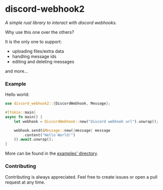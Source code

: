 # discord-webhook2

_A simple rust library to interact with discord webhooks._

Why use this one over the others?

It is the only one to support:  
- uploading files/extra data
- handling message ids
- editing and deleting messages

and more...

### Example

Hello world:

```rust
use discord_webhook2::{DiscordWebhook, Message};

#[tokio::main]
async fn main() {
    let webhook = DiscordWebhook::new("discord webhook url").unwrap();

    webhook.send(&Message::new(|message| message
        .content("Hello World!")
    )).await.unwrap();
}
```

More can be found in the [examples' directory](https://github.com/Adrian8115/discord-webhook2/tree/main/examples).

### Contributing

Contributing is always appreciated.
Feel free to create issues or open a pull request at any time.
